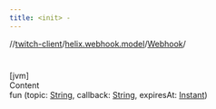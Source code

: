 ```yaml
---
title: <init> -
---
```

//[twitch-client](../../index.md)/[helix.webhook.model](../index.md)/[Webhook](index.md)/[<init>](-init-.md)



# <init>  
[jvm]  
Content  
fun [<init>](-init-.md)(topic: [String](https://kotlinlang.org/api/latest/jvm/stdlib/kotlin/-string/index.html), callback: [String](https://kotlinlang.org/api/latest/jvm/stdlib/kotlin/-string/index.html), expiresAt: [Instant](https://docs.oracle.com/javase/8/docs/api/java/time/Instant.html))  



